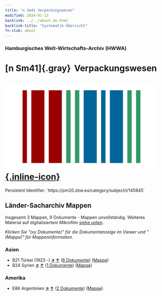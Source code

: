 ```yaml
---
title: "n Sm41 Verpackungswesen"
modified: 2024-01-13
backlink: ../../about.de.html
backlink-title: "Systematik-Übersicht"
fn-stub: about
---
```


### Hamburgisches Welt-Wirtschafts-Archiv (HWWA)

# [n Sm41]{.gray}&#8201; Verpackungswesen &#160; [![Wikidata](/images/Wikidata-logo.svg "Wikidata"){.inline-icon}](http://www.wikidata.org/entity/Q104710367)

<div class="hint">Persistent Identifier: `https://pm20.zbw.eu/category/subject/i/145845`</div>







## Länder-Sacharchiv Mappen






Insgesamt 3 Mappen, 9 Dokumente - Mappen unvollständig. Weiteres Material auf digitalisiertem Mikrofilm [siehe unten](#filmsections).

_Klicken Sie "(xy Dokumente)" für die Dokumentanzeige im Viewer und "(Mappe)" für Mappeninformation._




### Asien

- B21 Türkei (1923 -) [**&nearr;**](../../../geo/i/141111/about.de.html "Türkei (1923 -) (alle Mappen)") [**&uarr;**](../../../geo/about.de.html#B21 "Ländersystematik") (<a href="https://pm20.zbw.eu/iiifview/folder/sh/141111,145845" title="über: Türkei (1923 -) : Verpackungswesen" target="_blank">6 Dokumente</a>) ([Mappe](../../../../folder/sh/1411xx/141111/1458xx/145845/about.de.html))
- B24 Syrien [**&nearr;**](../../../geo/i/141114/about.de.html "Syrien (alle Mappen)") [**&uarr;**](../../../geo/about.de.html#B24 "Ländersystematik") (<a href="https://pm20.zbw.eu/iiifview/folder/sh/141114,145845" title="über: Syrien : Verpackungswesen" target="_blank">1 Dokumente</a>) ([Mappe](../../../../folder/sh/1411xx/141114/1458xx/145845/about.de.html))

### Amerika

- E86 Argentinien [**&nearr;**](../../../geo/i/141692/about.de.html "Argentinien (alle Mappen)") [**&uarr;**](../../../geo/about.de.html#E86 "Ländersystematik") (<a href="https://pm20.zbw.eu/iiifview/folder/sh/141692,145845" title="über: Argentinien : Verpackungswesen" target="_blank">2 Dokumente</a>) ([Mappe](../../../../folder/sh/1416xx/141692/1458xx/145845/about.de.html))



<a id="filmsections" />














